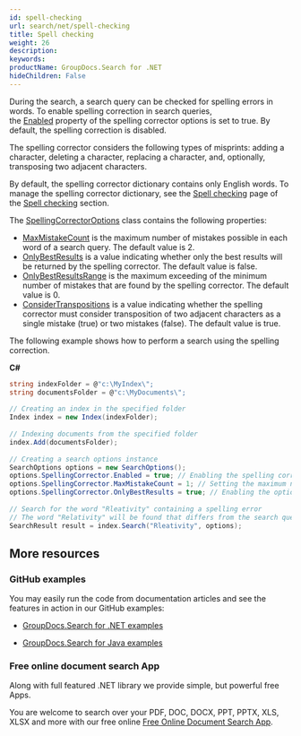 ```yaml
---
id: spell-checking
url: search/net/spell-checking
title: Spell checking
weight: 26
description: 
keywords: 
productName: GroupDocs.Search for .NET
hideChildren: False
---
```

During the search, a search query can be checked for spelling errors in words. To enable spelling correction in search queries, the [Enabled](https://apireference.groupdocs.com/net/search/groupdocs.search.options/spellingcorrectoroptions/properties/enabled) property of the spelling corrector options is set to true. By default, the spelling correction is disabled.

The spelling corrector considers the following types of misprints: adding a character, deleting a character, replacing a character, and, optionally, transposing two adjacent characters.

By default, the spelling corrector dictionary contains only English words. To manage the spelling corrector dictionary, see the [Spell checking](Spell%2Bchecking.html) page of the [Spell checking](Spell%2Bchecking.html) section.

The [SpellingCorrectorOptions](https://apireference.groupdocs.com/net/search/groupdocs.search.options/spellingcorrectoroptions) class contains the following properties:

*   [MaxMistakeCount](https://apireference.groupdocs.com/net/search/groupdocs.search.options/spellingcorrectoroptions/properties/maxmistakecount) is the maximum number of mistakes possible in each word of a search query. The default value is 2.
*   [OnlyBestResults](https://apireference.groupdocs.com/net/search/groupdocs.search.options/spellingcorrectoroptions/properties/onlybestresults) is a value indicating whether only the best results will be returned by the spelling corrector. The default value is false.
*   [OnlyBestResultsRange](https://apireference.groupdocs.com/net/search/groupdocs.search.options/spellingcorrectoroptions/properties/onlybestresultsrange) is the maximum exceeding of the minimum number of mistakes that are found by the spelling corrector. The default value is 0.
*   [ConsiderTranspositions](https://apireference.groupdocs.com/net/search/groupdocs.search.options/spellingcorrectoroptions/properties/considertranspositions) is a value indicating whether the spelling corrector must consider transposition of two adjacent characters as a single mistake (true) or two mistakes (false). The default value is true.

The following example shows how to perform a search using the spelling correction.

**C#**

```csharp
string indexFolder = @"c:\MyIndex\";
string documentsFolder = @"c:\MyDocuments\";
 
// Creating an index in the specified folder
Index index = new Index(indexFolder);
 
// Indexing documents from the specified folder
index.Add(documentsFolder);
 
// Creating a search options instance
SearchOptions options = new SearchOptions();
options.SpellingCorrector.Enabled = true; // Enabling the spelling correction
options.SpellingCorrector.MaxMistakeCount = 1; // Setting the maximum number of mistakes
options.SpellingCorrector.OnlyBestResults = true; // Enabling the option for only the best results of the spelling correction
 
// Search for the word "Rleativity" containing a spelling error
// The word "Relativity" will be found that differs from the search query in two transposed letters
SearchResult result = index.Search("Rleativity", options);
```

## More resources

### GitHub examples

You may easily run the code from documentation articles and see the features in action in our GitHub examples:

*   [GroupDocs.Search for .NET examples](https://github.com/groupdocs-search/GroupDocs.Search-for-.NET)
    
*   [GroupDocs.Search for Java examples](https://github.com/groupdocs-search/GroupDocs.Search-for-Java)
    

### Free online document search App

Along with full featured .NET library we provide simple, but powerful free Apps.

You are welcome to search over your PDF, DOC, DOCX, PPT, PPTX, XLS, XLSX and more with our free online [Free Online Document Search App](https://products.groupdocs.app/search).
